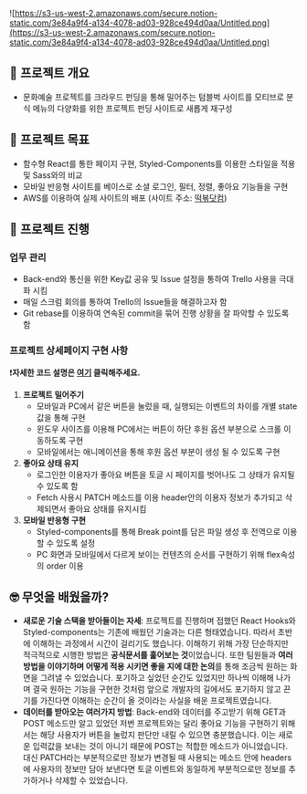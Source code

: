 ![https://s3-us-west-2.amazonaws.com/secure.notion-static.com/3e84a9f4-a134-4078-ad03-928ce494d0aa/Untitled.png](https://s3-us-west-2.amazonaws.com/secure.notion-static.com/3e84a9f4-a134-4078-ad03-928ce494d0aa/Untitled.png)

## 🧐 프로젝트 개요

- 문화예술 프로젝트를 크라우드 펀딩을 통해 밀어주는 텀블벅 사이트를 모티브로 분식 메뉴의 다양화를 위한 프로젝트 펀딩 사이트로 새롭게 재구성

## 🎯 프로젝트 목표

- 함수형 React를 통한 페이지 구현, Styled-Components를 이용한 스타일을 적용 및 Sass와의 비교
- 모바일 반응형 사이트를 베이스로 소셜 로그인, 필터, 정렬, 좋아요 기능들을 구현
- AWS를 이용하여 실제 사이트의 배포 (사이트 주소: [떡볶닷컴](http://tteokbok.com/))

## 🎉 프로젝트 진행

### 업무 관리

- Back-end와 통신을 위한 Key값 공유 및 Issue 설정을 통하여 Trello 사용을 극대화 시킴
- 매일 스크럼 회의를 통하여 Trello의 Issue들을 해결하고자 함
- Git rebase를 이용하여 연속된 commit을 묶어 진행 상황을 잘 파악할 수 있도록 함

### 프로젝트 상세페이지 구현 사항

❗**자세한 코드 설명은 [여기](https://velog.io/@sgr2134/2%EC%B0%A8-%ED%94%84%EB%A1%9C%EC%A0%9D%ED%8A%B8-%ED%9A%8C%EA%B3%A0%EB%A1%9D-2%EB%B6%80) 클릭해주세요.**

1. **프로젝트 밀어주기**
    - 모바일과 PC에서 같은 버튼을 눌렀을 때, 실행되는 이벤트의 차이를 개별 state값을 통해 구현
    - 윈도우 사이즈를 이용해 PC에서는 버튼이 하단 후원 옵션 부분으로 스크롤 이동하도록 구현
    - 모바일에서는 애니메이션을 통해 후원 옵션 부분이 생성 될 수 있도록 구현
2. **좋아요 상태 유지** 
    - 로그인한 이용자가 좋아요 버튼을 토글 시 페이지를 벗어나도 그 상태가 유지될 수 있도록 함
    - Fetch 사용시 PATCH 메소드를 이용 header안의 이용자 정보가 추가되고 삭제되면서 좋아요 상태를 유지시킴
3. **모바일 반응형 구현**
    - Styled-components를 통해 Break point를 담은 파일 생성 후 전역으로 이용 할 수 있도록 설정
    - PC 화면과 모바일에서 다르게 보이는 컨텐츠의 순서를 구현하기 위해 flex속성의 order 이용

## 🤓 무엇을 배웠을까?

- **새로운 기술 스택을 받아들이는 자세**: 프로젝트를 진행하며 접했던 React Hooks와 Styled-components는 기존에 배웠던 기술과는 다른 형태였습니다. 따라서 초반에 이해하는 과정에서 시간이 걸리기도 했습니다. 이해하기 위해 가장 단순하지만 적극적으로 시행한 방법은 **공식문서를 훑어보는 것**이었습니다. 또한 팀원들과 **여러 방법을 이야기하며 어떻게 적용 시키면 좋을 지에 대한 논의**를 통해 조금씩 원하는 화면을 그려낼 수 있었습니다. 포기하고 싶었던 순간도 있었지만 하나씩 이해해 나가며 결국 원하는 기능을 구현한 것처럼 앞으로 개발자의 길에서도 포기하지 않고 끈기를 가진다면 이해하는 순간이 올 것이라는 사실을 배운 프로젝트였습니다.
- **데이터를 받아오는 여러가지 방법**: Back-end와 데이터를 주고받기 위해 GET과 POST 메소드만 알고 있었던 저번 프로젝트와는 달리 좋아요 기능을 구현하기 위해서는 해당 사용자가 버튼을 눌렀지 판단만 내릴 수 있으면 충분했습니다. 이는 새로운 입력값을 보내는 것이 아니기 때문에 POST는 적합한 메소드가 아니었습니다. 대신 PATCH라는 부분적으로만 정보가 변경될 때 사용되는 메소드 안에 headers에 사용자의 정보만 담아 보낸다면 토글 이벤트와 동일하게 부분적으로만 정보를 추가하거나 삭제할 수 있었습니다.
